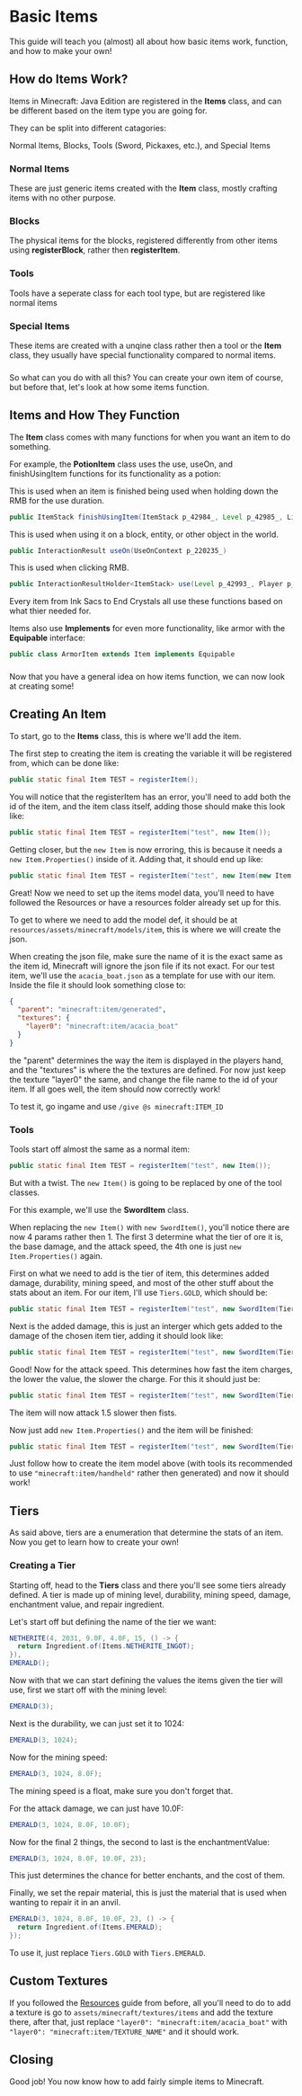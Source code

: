 # Basic Items

This guide will teach you (almost) all about how basic items work, function, and how to make your own!

## How do Items Work?

Items in Minecraft: Java Edition are registered in the **Items** class, and can be different based on the item type you are going for.

They can be split into different catagories:

Normal Items, Blocks, Tools (Sword, Pickaxes, etc.), and Special Items

### Normal Items

These are just generic items created with the **Item** class, mostly crafting items with no other purpose.

### Blocks

The physical items for the blocks, registered differently from other items using **registerBlock**, rather then **registerItem**.

### Tools

Tools have a seperate class for each tool type, but are registered like normal items

### Special Items

These items are created with a unqine class rather then a tool or the **Item** class, they usually have special functionality compared to normal items.

###

So what can you do with all this? You can create your own item of course, but before that, let's look at how some items function.

## Items and How They Function

The **Item** class comes with many functions for when you want an item to do something.

For example, the **PotionItem** class uses the use, useOn, and finishUsingItem functions for its functionality as a potion:

This is used when an item is finished being used when holding down the RMB for the use duration.
```java
public ItemStack finishUsingItem(ItemStack p_42984_, Level p_42985_, LivingEntity p_42986_)
```
This is used when using it on a block, entity, or other object in the world.
```java
public InteractionResult useOn(UseOnContext p_220235_)
```
This is used when clicking RMB.
```java
public InteractionResultHolder<ItemStack> use(Level p_42993_, Player p_42994_, InteractionHand p_42995_)
```

Every item from Ink Sacs to End Crystals all use these functions based on what thier needed for.

Items also use **Implements** for even more functionality, like armor with the **Equipable** interface:

```java
public class ArmorItem extends Item implements Equipable
```

###

Now that you have a general idea on how items function, we can now look at creating some!

## Creating An Item

To start, go to the **Items** class, this is where we'll add the item.

The first step to creating the item is creating the variable it will be registered from, which can be done like:

```java
public static final Item TEST = registerItem();
```

You will notice that the registerItem has an error, you'll need to add both the id of the item, and the item class itself, adding those should make this look like:

```java
public static final Item TEST = registerItem("test", new Item());
```

Getting closer, but the ```new Item``` is now erroring, this is because it needs a ```new Item.Properties()``` inside of it. Adding that, it should end up like:

```java
public static final Item TEST = registerItem("test", new Item(new Item.Properties()));
```

Great! Now we need to set up the items model data, you'll need to have followed the Resources or have a resources folder already set up for this.

To get to where we need to add the model def, it should be at ```resources/assets/minecraft/models/item```, this is where we will create the json.

When creating the json file, make sure the name of it is the exact same as the item id, Minecraft will ignore the json file if its not exact. For our test item, we'll use the ```acacia_boat.json``` as a template for use with our item. Inside the file it should look something close to:

```json
{
  "parent": "minecraft:item/generated",
  "textures": {
    "layer0": "minecraft:item/acacia_boat"
  }
}
```

the "parent" determines the way the item is displayed in the players hand, and the "textures" is where the the textures are defined. For now just keep the texture "layer0" the same, and change the file name to the id of your item. If all goes well, the item should now correctly work!

To test it, go ingame and use ``/give @s minecraft:ITEM_ID``

### Tools

Tools start off almost the same as a normal item:

```java
public static final Item TEST = registerItem("test", new Item());
```

But with a twist. The ```new Item()``` is going to be replaced by one of the tool classes.

For this example, we'll use the **SwordItem** class.

When replacing the ```new Item()``` with ```new SwordItem()```, you'll notice there are now 4 params rather then 1. The first 3 determine what the tier of ore it is, the base damage, and the attack speed, the 4th one is just ```new Item.Properties()``` again.

First on what we need to add is the tier of item, this determines added damage, durability, mining speed, and most of the other stuff about the stats about an item. For our item, I'll use ```Tiers.GOLD```, which should be:

```java
public static final Item TEST = registerItem("test", new SwordItem(Tiers.GOLD))
```

Next is the added damage, this is just an interger which gets added to the damage of the chosen item tier, adding it should look like:

```java
public static final Item TEST = registerItem("test", new SwordItem(Tiers.GOLD, 2))
```

Good! Now for the attack speed. This determines how fast the item charges, the lower the value, the slower the charge. For this it should just be:

```java
public static final Item TEST = registerItem("test", new SwordItem(Tiers.GOLD, 2, -1.5f))
```

The item will now attack 1.5 slower then fists.

Now just add ```new Item.Properties()``` and the item will be finished:

```java
public static final Item TEST = registerItem("test", new SwordItem(Tiers.GOLD, 2, -1.5f, new Item.Properties()))
```

Just follow how to create the item model above (with tools its recommended to use ``"minecraft:item/handheld"`` rather then generated) and now it should work!

## Tiers

As said above, tiers are a enumeration that determine the stats of an item. Now you get to learn how to create your own!

### Creating a Tier

Starting off, head to the **Tiers** class and there you'll see some tiers already defined. A tier is made up of mining level, durability, mining speed, damage, enchantment value, and repair ingredient.

Let's start off but defining the name of the tier we want:

```java
NETHERITE(4, 2031, 9.0F, 4.0F, 15, () -> {
  return Ingredient.of(Items.NETHERITE_INGOT);
}),
EMERALD();
```

Now with that we can start defining the values the items given the tier will use, first we start off with the mining level:

```java
EMERALD(3);
```

Next is the durability, we can just set it to 1024:

```java
EMERALD(3, 1024);
```

Now for the mining speed:

```java
EMERALD(3, 1024, 8.0F);
```

The mining speed is a float, make sure you don't forget that.

For the attack damage, we can just have 10.0F:

```java
EMERALD(3, 1024, 8.0F, 10.0F);
```
Now for the final 2 things, the second to last is the enchantmentValue:

```java
EMERALD(3, 1024, 8.0F, 10.0F, 23);
```

This just determines the chance for better enchants, and the cost of them.

Finally, we set the repair material, this is just the material that is used when wanting to repair it in an anvil.

```java
EMERALD(3, 1024, 8.0F, 10.0F, 23, () -> {
  return Ingredient.of(Items.EMERALD);
});
```

To use it, just replace ``Tiers.GOLD`` with ``Tiers.EMERALD``.

## Custom Textures

If you followed the [Resources](./Resources.md) guide from before, all you'll need to do to add a texture is go to ```assets/minecraft/textures/items``` and add the texture there, after that, just replace ```"layer0": "minecraft:item/acacia_boat"``` with ```"layer0": "minecraft:item/TEXTURE_NAME"``` and it should work.

## Closing

Good job! You now know how to add fairly simple items to Minecraft.